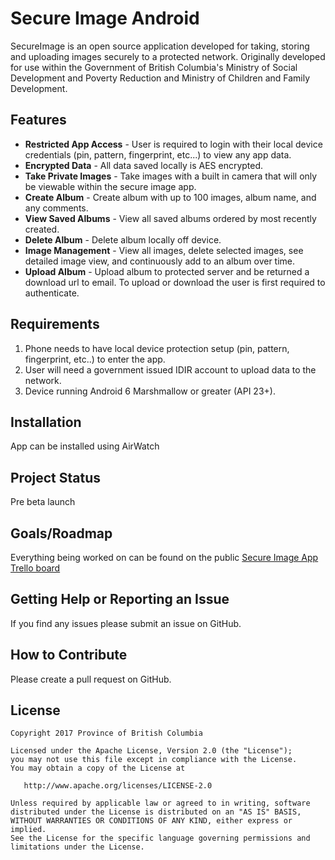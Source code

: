 # Secure Image Android
SecureImage is an open source application developed for taking, storing and uploading images securely to a protected network. Originally developed for use within the Government of British Columbia's Ministry of Social Development and Poverty Reduction and Ministry of Children and Family Development.

## Features
- **Restricted App Access** - User is required to login with their local device credentials (pin, pattern, fingerprint, etc...) to view any app data.
- **Encrypted Data** - All data saved locally is AES encrypted.
- **Take Private Images** - Take images with a built in camera that will only be viewable within the secure image app. 
- **Create Album** - Create album with up to 100 images, album name, and any comments.
- **View Saved Albums** - View all saved albums ordered by most recently created.
- **Delete Album** - Delete album locally off device.
- **Image Management** - View all images, delete selected images, see detailed image view, and continuously add to an album over time.
- **Upload Album** - Upload album to protected server and be returned a download url to email. To upload or download the user is first required to authenticate.

## Requirements
1) Phone needs to have local device protection setup (pin, pattern, fingerprint, etc..) to enter the app.
2) User will need a government issued IDIR account to upload data to the network.
3) Device running Android 6 Marshmallow or greater (API 23+).

## Installation
App can be installed using AirWatch

## Project Status
Pre beta launch

## Goals/Roadmap
Everything being worked on can be found on the public [Secure Image App Trello board](https://trello.com/b/UYJpEzrT/secure-image-app)

## Getting Help or Reporting an Issue
If you find any issues please submit an issue on GitHub.

## How to Contribute
Please create a pull request on GitHub.

## License
    Copyright 2017 Province of British Columbia

    Licensed under the Apache License, Version 2.0 (the "License");
    you may not use this file except in compliance with the License.
    You may obtain a copy of the License at 

       http://www.apache.org/licenses/LICENSE-2.0

    Unless required by applicable law or agreed to in writing, software
    distributed under the License is distributed on an "AS IS" BASIS,
    WITHOUT WARRANTIES OR CONDITIONS OF ANY KIND, either express or implied.
    See the License for the specific language governing permissions and
    limitations under the License.
